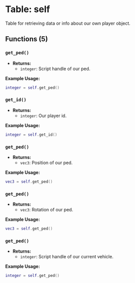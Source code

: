 # Table: self

Table for retrieving data or info about our own player object.

## Functions (5)

### `get_ped()`

- **Returns:**
  - `integer`: Script handle of our ped.

**Example Usage:**
```lua
integer = self.get_ped()
```

### `get_id()`

- **Returns:**
  - `integer`: Our player id.

**Example Usage:**
```lua
integer = self.get_id()
```

### `get_ped()`

- **Returns:**
  - `vec3`: Position of our ped.

**Example Usage:**
```lua
vec3 = self.get_ped()
```

### `get_ped()`

- **Returns:**
  - `vec3`: Rotation of our ped.

**Example Usage:**
```lua
vec3 = self.get_ped()
```

### `get_ped()`

- **Returns:**
  - `integer`: Script handle of our current vehicle.

**Example Usage:**
```lua
integer = self.get_ped()
```


